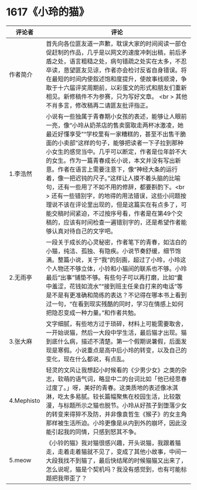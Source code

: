 # 1617《小玲的猫》

评论者 | 评论 |
|---|---|
作者简介|首先向各位匪友道一声歉，耽误大家的时间阅读一部仓促赶制的作品，几乎是以网文的速度冲刺出稿，前后矛盾之处，语言粗糙之处，病句错疏之处实在太多，不忍卒读，恳望匪友见谅，作者亦会检讨反省自身错误。将在最短的时间内使叙述饱和度提升，使故事线顺滑，争取于十六届评奖周期前，以彩蛋文的形式和朋友们重新相见。新修稿件不为参赛，只为写好文章。 <br \> 其他不肖多言，修改稿再二请匪友批评指正。
1.李浩然|小说有一些独属于青春期小女孩的表述，能够让人眼前一亮，像“小玲从奶茶店的售卖窗取走两杯冰激凌，她最近好懂享受”“学校里有一家糟糕的，甚至不出售干脆面的小卖部”这样的句子，能够把读者一下子拉到那种小女生的感觉当中。几乎可以断定，作者是位年龄不大的女生。作为一篇青春成长小说，本文并没有写出新意。作者在语言上需要注意下，像“神经大条的运行着，像一把迟钝的尺子。”这样让人摸不着头脑的比喻句，还有一些用了不如不用的修辞，都要斟酌下。<br \> 还有一些错别字，的地得的用法错误，这些小问题按理说不该在评论里出现的，但是这篇实在有点多了，可能交稿时间紧迫，不过按序号看，作者是在第49个交稿的，应该有时间检查一遍错别字的，还是希望作者能够认真对待自己的文字吧。
2.无雨亭|一段关于成长的心灵秘密，作者笔下的青春，如洁白的小猫，纯洁、孤独、有隐疾。小说节奏舒缓，细节饱满。整篇小说，关于“我”的刻画，超过了小玲，小玲这个人物还不够立体，小铃和小猫间的联系也不够。小玲最后“出事”铺垫不够。有些句子可以再打磨，比如“囊中羞涩，花钱如流水”“接到班主任亲自打来的电话”等是不是有更准确和简练的表达？不记得在哪本书上看到过一句，“在看到现实残酷的同时，学习在情感上如何把隐忍变成一种力量。”和作者共勉。
3.张大麻|文字细腻，有些地方过于琐碎，材料上可能需要取舍，一开始说猫，然后一大段中学生活，最后猫才出现。猫到底什么病，描述不清楚。第一个假期说暑假，后面发现是寒假。小说重点是高中后小玲的转变，以及自己的变化，现在什么都说，有点乱。
4.Mephisto|轻灵的文风让我想起小时候看的《少男少女》之类的杂志，软萌的语气词，略显中二的台词比如「他已经思春过度了。」呀，美好的青春。这类质地的表述像冰淇淋，吃太多易腻。较长篇幅聚焦在校园生活，比较散漫，与标题所示之猫也脱节。小玲从好孩子到堕落少女的转变来得猝不及防，并非像袁哲生《猴子》的女主角那样被生活所迫。小玲更像是从内到外的崩坏，因此没能引起我的同情，只感到怒其不争。
5.meow|《小铃的猫》我对猫很感兴趣，开头说猫，我跟着猫走，走着走着猫就不见了，变成了其他小故事，中间一大段我找不到猫了，最后快结尾的时候猫猫又出来了，怎么说呢，猫是个契机吗？我没有感觉到，也有可能标题把我带歪了？
